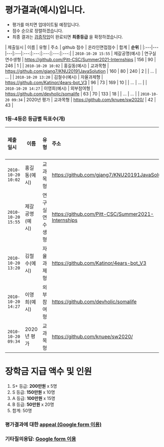 # 평가결과(예시)입니다.
* 평가를 마치면 업데이트될 예정입니다.
* 점수 순으로 정렬하겠습니다.
* 최종 결과는 [검증작업](evaluation.md#추가검증)이 완료되면 __최종등급__ 을 확정하겠습니다.

| 제출일시 | 이름 | 유형 | 주소 | github 점수 | 온라인면접점수 | 합계 | __순위__ |
|:---|---|---|:---|:---:|:---:|:---:|:---:|:---:|
| `2010-10-20 15:55` | 제갈공명(예시) | 연구실연수생형  | https://github.com/Pitt-CSC/Summer2021-Internships | 156 | 90 | 246 | 1 |
| `2010-10-20 10:02` | 홍길동(예시) | 교과목형 | https://github.com/gjang7/KNU20191JavaSolution | 160 | 80 | 240 | 2 | 
| ... | ... | 
| `2010-10-20 13:20` | 김철수(예시) | 자율과제형  | https://github.com/Katinor/4ears-bot_V3 | 96 | 73 | 169 | 10 |
| ... | ... | 
| `2010-10-20 14:27` | 이영희(예시) | 외부참여형  | https://github.com/devholic/somalife | 63 | 70 | 133 | 18 |
| ... | ... | 
| `2010-10-20 09:34` | 2020년 평가 | 교과목형 | https://github.com/knuee/sw2020/ | 42 | 43 |


### 1등-4등은 등급별 득표수(개)

| 제출일시 | 이름 | 유형 | 주소 | 1등 | 2등 | 3등 | 4등 | 점수 | __최종등급__ |  
|:---|---|---|:---|:---:|:---:|:---:|:---:|:---:|:---:|
| `2010-10-20 10:02` | 홍길동(예시) | 교과목형 | https://github.com/gjang7/KNU20191JavaSolution | 6 | 5 | 5 | 1 | 223 | S+ | 
| `2010-10-20 15:55` | 제갈공명(예시) | 연구실연수생형  | https://github.com/Pitt-CSC/Summer2021-Internships | 7 | 3 | 2 | 0 | 193 | S |
| `2010-10-20 13:20` | 김철수(예시) | 자율과제형  | https://github.com/Katinor/4ears-bot_V3 | 5 | 6 | 1 | 2 | 191 | S |
| `2010-10-20 14:27` | 이영희(예시) | 외부참여형  | https://github.com/devholic/somalife | 3 | 4 | 3 | 1 | 136  | A |
| `2010-10-20 09:34` | 2020년 평가 | 교과목형 | https://github.com/knuee/sw2020/ | 43 | 49 | 92 | - |

# 장학금 지급 액수 및 인원
1. S+ 등급: __200만원__ x 5명
1. S 등급: __150만원__ x 10명
1. A 등급: __100만원__ x 15명
1. B 등급: __50만원__ x 20명
1. 합계: 50명

### 평가결과에 대한 [appeal (Google form 이용)](https://docs.google.com/forms/d/e/1FAIpQLScZYCGBLcq8zOybtAGVubsTtUArOP7mBwHj64DF6p1cZoDF2Q/viewform?usp=sf_link)
### 기타질의응답: [Google form 이용](https://docs.google.com/forms/d/e/1FAIpQLSdN5AtF8bDQDJN3Vh896W_iKJfcE2RMJBCAl9A69kzLvkrcow/viewform?usp=sf_link)
